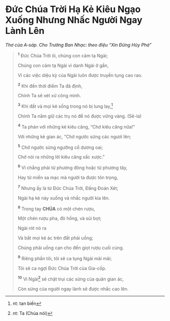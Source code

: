 # Đức Chúa Trời Hạ Kẻ Kiêu Ngạo Xuống Nhưng Nhấc Người Ngay Lành Lên

_Thơ của A-sáp. Cho Trưởng Ban Nhạc: theo điệu “Xin Đừng Hủy Phá”_

> <sup><b>1</b></sup> Đức Chúa Trời ôi, chúng con cảm tạ Ngài;
>
> Chúng con cảm tạ Ngài vì danh Ngài ở gần,
>
> Vì các việc diệu kỳ của Ngài luôn được truyền tụng cao rao.
>
> <sup><b>2</b></sup> Khi đến thời điểm Ta đã định,
>
> Chính Ta sẽ xét xử công minh.
>
> <sup><b>3</b></sup> Khi đất và mọi kẻ sống trong nó bị lung lay,[^1-f406442e-95d9-4399-a148-abf925cd043b]
>
> Chính Ta nắm giữ các trụ nó để nó được vững vàng. (Sê-la)
>
> <sup><b>4</b></sup> Ta phán với những kẻ kiêu căng, “Chớ kiêu căng nữa!”
>
> Với những kẻ gian ác, “Chớ ngước sừng các ngươi lên;
>
> <sup><b>5</b></sup> Chớ ngước sừng ngưỡng cổ dương oai;
>
> Chớ nói ra những lời kiêu căng xấc xược.”
>
> <sup><b>6</b></sup> Vì chẳng phải từ phương đông hoặc từ phương tây,
>
> Hay từ miền sa mạc mà người ta được tôn trọng,
>
> <sup><b>7</b></sup> Nhưng ấy là từ Đức Chúa Trời, Đấng Đoán Xét;
>
> Ngài hạ kẻ này xuống và nhấc người kia lên.
>
> <sup><b>8</b></sup> Trong tay **CHÚA** có một chén rượu,
>
> Một chén rượu pha, đỏ hồng, và sủi bọt;
>
> Ngài rót nó ra
>
> Và bắt mọi kẻ ác trên đất phải uống;
>
> Chúng phải uống cạn cho đến giọt rượu cuối cùng.
>
> <sup><b>9</b></sup> Riêng phần tôi, tôi sẽ ca tụng Ngài mãi mãi;
>
> Tôi sẽ ca ngợi Đức Chúa Trời của Gia-cốp.
>
> <sup><b>10</b></sup> Vì Ngài[^2-f406442e-95d9-4399-a148-abf925cd043b] sẽ chặt trụi các sừng của quân gian ác,
>
> Còn sừng của người ngay lành sẽ được nhấc cao lên.

[^1-f406442e-95d9-4399-a148-abf925cd043b]: nt: tan biến

[^2-f406442e-95d9-4399-a148-abf925cd043b]: nt: Ta (Chúa nói)
